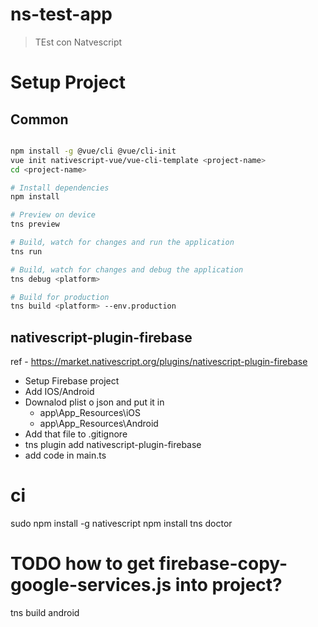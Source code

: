 # ns-test-app

> TEst con Natvescript



# Setup Project

## Common

``` bash

npm install -g @vue/cli @vue/cli-init
vue init nativescript-vue/vue-cli-template <project-name>
cd <project-name>

# Install dependencies
npm install

# Preview on device
tns preview

# Build, watch for changes and run the application
tns run

# Build, watch for changes and debug the application
tns debug <platform>

# Build for production
tns build <platform> --env.production

```

## nativescript-plugin-firebase

ref - https://market.nativescript.org/plugins/nativescript-plugin-firebase

- Setup Firebase project
- Add IOS/Android
- Downalod plist o json and put it in 
    - app\App_Resources\iOS
    - app\App_Resources\Android 
- Add that file to .gitignore
- tns plugin add nativescript-plugin-firebase
- add code in main.ts


# ci

sudo npm install -g nativescript
npm install
tns doctor
# TODO how to get firebase-copy-google-services.js into project?
tns build android



